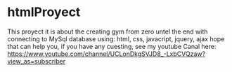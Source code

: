 # htmlProyect
This proyect it is about the creating gym from zero untel the end with connecting to MySql database using: html, css, javacript, jquery, ajax
hope that can help you, if you have any cuesting, see my youtube Canal here:
https://www.youtube.com/channel/UCLonDkgSVJD8_-LxbCVQzaw?view_as=subscriber
